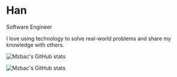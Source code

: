 # Han

Software Engineer

I love using technology to solve real-world problems and share my knowledge with others.

![Mzbac's GitHub stats](https://github-readme-stats.vercel.app/api?username=mzbac&show_icons=true&theme=radical)

![Mzbac's GitHub stats](https://github-readme-stats.vercel.app/api/top-langs?username=mzbac&layout=compact&langs_count=6&hide=tex&theme=dark)
